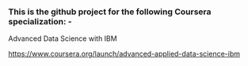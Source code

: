 ### This is the github project for the following Coursera specialization: -

Advanced Data Science with IBM

https://www.coursera.org/launch/advanced-applied-data-science-ibm
